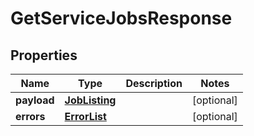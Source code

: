 # GetServiceJobsResponse

## Properties
Name | Type | Description | Notes
------------ | ------------- | ------------- | -------------
**payload** | [**JobListing**](JobListing.md) |  |  [optional]
**errors** | [**ErrorList**](ErrorList.md) |  |  [optional]
